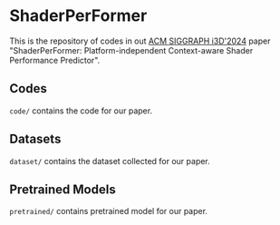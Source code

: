 # ShaderPerFormer
This is the repository of codes in out [ACM SIGGRAPH i3D'2024](https://i3dsymposium.org/2024/) paper "ShaderPerFormer: Platform-independent Context-aware Shader Performance Predictor".

## Codes

`code/` contains the code for our paper.

## Datasets

`dataset/` contains the dataset collected for our paper.

## Pretrained Models

`pretrained/` contains pretrained model for our paper.
